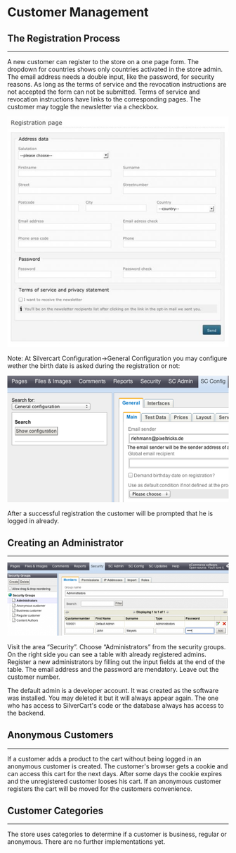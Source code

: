 # Customer Management

## The Registration Process
- - -

A new customer can register to the store on a one page form. The dropdown for countries shows only countries activated in the store admin. The email address needs a double input, like the password, for security reasons. As long as the terms of service and the revocation instructions are not accepted the form can not be submitted. Terms of service and revocation instructions have links to the corresponding pages. The customer may toggle the newsletter via a checkbox.

![](_images/registration-form_2_1-2.jpg)

Note: At Silvercart Configuration→General Configuration you may configure wether the birth date is asked during the registration or not:

![](_images/config-registration_1-2.png)

After a successful registration the customer will be prompted that he is logged in already.
## Creating an Administrator
- - -

![](_images/security-creatingadmin_1-2.png)

Visit the area “Security”. Choose “Administrators” from the security groups. On the right side you can see a table with already registered admins. Register a new administrators by filling out the input fields at the end of the table. The email address and the password are mendatory. Leave out the customer number.

The default admin is a developer account. It was created as the software was installed. You may deleted it but it will always appear again. The one who has access to SilverCart's code or the database always has access to the backend.
## Anonymous Customers
- - -

If a customer adds a product to the cart without being logged in an anonymous customer is created. The customer's browser gets a cookie and can access this cart for the next days. After some days the cookie expires and the unregistered customer looses his cart. If an anonymous customer registers the cart will be moved for the customers convenience.
## Customer Categories
- - -

The store uses categories to determine if a customer is business, regular or anonymous. There are no further implementations yet.
